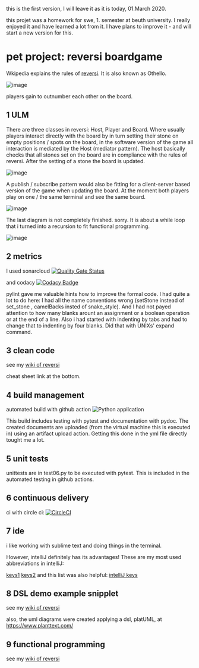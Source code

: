 this is the first version, I will leave it as it is today, 01.March 2020.

this projet was a homework for swe, 1. semester at beuth university. I really enjoyed it and have learned a lot from it. I have plans to improve it - and will start a new version for this.

# pet project: reversi boardgame

Wkipedia explains the rules of [reversi](https://en.wikipedia.org/wiki/Reversi). It is also known as Othello.

![image](https://github.com/s81320/reversi/blob/master/pictures/reversi.png)

players gain to outnumber each other on the board.

## 1 ULM

There are three classes in reversi: Host, Player and Board. Where usually players interact directly with the board by in turn setting their stone on empty positions / spots on the board, in the software version of the game all interaction is mediated by the Host (mediator pattern). The host basically checks that all stones set on the board are in compliance with the rules of reversi. After the setting of a stone the board is updated. 

![image](https://github.com/s81320/reversi/blob/master/pictures/uml-classes.png)

A publish / subscribe pattern would also be fitting for a client-server based version of the game when updating the board. At the moment both players play on one / the same terminal and see the same board.

![image](https://github.com/s81320/reversi/blob/master/pictures/uml-sequence.png)

The last diagram is not completely finished. sorry. It is about a while loop that i turned into a recursion to fit functional programming.

![image](https://github.com/s81320/reversi/blob/master/pictures/uml-flow-control.png)

## 2 metrics
I used sonarcloud
[![Quality Gate Status](https://sonarcloud.io/api/project_badges/measure?project=s81320_reversi&metric=alert_status)](https://sonarcloud.io/dashboard?id=s81320_reversi)

and codacy
[![Codacy Badge](https://api.codacy.com/project/badge/Grade/b420315207b540aca94b6ed3131728dd)](https://app.codacy.com/manual/s81320/reversi?utm_source=github.com&utm_medium=referral&utm_content=s81320/reversi&utm_campaign=Badge_Grade_Dashboard)

pylint gave me valuable hints how to improve the formal code. I had quite a lot to do here: I had all the name conventions wrong (setStone instead of set_stone , camelBacks insted of snake_style). And I had not payed attention to how many blanks arount an assignment or a boolean operation or at the end of a line. Also i had started with indenting by tabs and had to change that to indenting by four blanks. Did that with UNIXs' expand command.

## 3 clean code

see my [wiki of reversi](https://github.com/s81320/reversi/wiki/clean-code)

cheat sheet link at the bottom.

## 4 build management
automated build with github action
![Python application](https://github.com/s81320/reversi/workflows/Python%20application/badge.svg)

This build includes testing with pytest and documentation with pydoc. The created documents are uploaded (from the virtual machine this is executed in) using an artifact upload action. Getting this done in the yml file directly tought me a lot.

## 5 unit tests

unittests are in test06.py to be executed with pytest. This is included in the automated testing in github actions.

## 6 continuous delivery

ci with circle ci: [![CircleCI](https://circleci.com/gh/s81320/reversi_v01.svg?style=svg)](https://circleci.com/gh/s81320/reversi_v01)

## 7 ide

i like working with sublime text and doing things in the terminal.

However, intelliJ definitely has its advantages! These are my most used abbreviations in intelliJ:

[keys1](https://github.com/s81320/reversi/blob/master/pictures/intelliJ-1.png) [keys2](https://github.com/s81320/reversi/blob/master/pictures/intelliJ-2.png) and this list was also helpful:
[intelliJ keys](https://resources.jetbrains.com/storage/products/intellij-idea/docs/IntelliJIDEA_ReferenceCard.pdf?_ga=2.136755446.751887257.1581684340-1608094495.1581684340)

## 8 DSL demo example snipplet

see my [wiki of reversi](https://github.com/s81320/reversi/wiki/a-domain-specific-language-for-reversi)

also, the uml diagrams were created applying a dsl, platUML, at https://www.planttext.com/
## 9 functional programming

see my [wiki of reversi](https://github.com/s81320/reversi/wiki/functional-programming)
